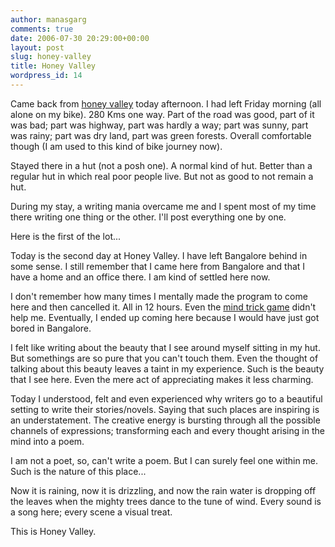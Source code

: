```yaml
---
author: manasgarg
comments: true
date: 2006-07-30 20:29:00+00:00
layout: post
slug: honey-valley
title: Honey Valley
wordpress_id: 14
---
```


Came back from [honey valley](http://www.honeyvalleyindia.com) today afternoon. I had left Friday morning (all alone on my bike). 280 Kms one way. Part of the road was good, part of it was bad; part was highway, part was hardly a way; part was sunny, part was rainy; part was dry land, part was green forests. Overall comfortable though (I am used to this kind of bike journey now).

Stayed there in a hut (not a posh one). A normal kind of hut. Better than a regular hut in which real poor people live. But not as good to not remain a hut.

During my stay, a writing mania overcame me and I spent most of my time there writing one thing or the other. I'll post everything one by one.

Here is the first of the lot...

Today is the second day at Honey Valley. I have left Bangalore behind in some sense. I still remember that I came here from Bangalore and that I have a home and an office there. I am kind of settled here now.

I don't remember how many times I mentally made the program to come here and then cancelled it. All in 12 hours. Even the [mind trick game](http://manasgarg.blogspot.com/2005/02/mind-trick-1-indecisiveness-over.html) didn't help me. Eventually, I ended up coming here because I would have just got bored in Bangalore.

I felt like writing about the beauty that I see around myself sitting in my hut. But somethings are so pure that you can't touch them. Even the thought of talking about this beauty leaves a taint in my experience. Such is the beauty that I see here. Even the mere act of appreciating makes it less charming.

Today I understood, felt and even experienced why writers go to a beautiful setting to write their stories/novels. Saying that such places are inspiring is an understatement. The creative energy is bursting through all the possible channels of expressions; transforming each and every thought arising in the mind into a poem.

I am not a poet, so, can't write a poem. But I can surely feel one within me. Such is the nature of this place...

Now it is raining, now it is drizzling, and now the rain water is dropping off the leaves when the mighty trees dance to the tune of wind. Every sound is a song here; every scene a visual treat.

This is Honey Valley.
